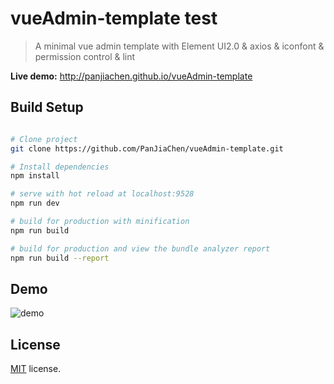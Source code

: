 # vueAdmin-template test

> A minimal vue admin template with Element UI2.0 & axios & iconfont & permission control & lint

**Live demo:** http://panjiachen.github.io/vueAdmin-template


## Build Setup

``` bash

# Clone project
git clone https://github.com/PanJiaChen/vueAdmin-template.git

# Install dependencies
npm install

# serve with hot reload at localhost:9528
npm run dev

# build for production with minification
npm run build

# build for production and view the bundle analyzer report
npm run build --report
```

## Demo
![demo](https://github.com/PanJiaChen/PanJiaChen.github.io/blob/master/images/demo.gif)



## License
[MIT](https://github.com/PanJiaChen/vueAdmin-template/blob/master/LICENSE) license.
